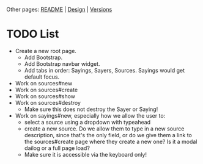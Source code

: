 Other pages:  [README](README.md) | [Design](DESIGN.md) | [Versions](VERSIONS.md)

# TODO List

* Create a new root page.
  * Add Bootstrap.
  * Add Bootstrap navbar widget.
  * Add tabs in order: Sayings, Sayers, Sources.  Sayings would get default focus.
* Work on sources#new
* Work on sources#create
* Work on sources#show
* Work on sources#destroy
  * Make sure this does not destroy the Sayer or Saying!
* Work on sayings#new, especially how we allow the user to:
  * select a source using a dropdown with typeahead
  * create a new source.  Do we allow them to type in a new source description, since that's the only field,
    or do we give them a link to the sources#create page where they create a new one?  Is it a modal dailog or 
    a full page load?
  * Make sure it is accessible via the keyboard only!
